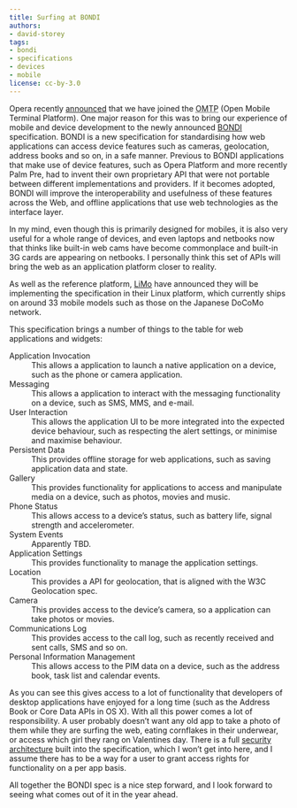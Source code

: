 ```yaml
---
title: Surfing at BONDI
authors:
- david-storey
tags:
- bondi
- specifications
- devices
- mobile
license: cc-by-3.0
---
```


Opera recently [announced](http://www.omtp.org/News/Display.aspx?Id=495dc323-7f21-483b-b097-013a7aae6de6) that we have joined the <abbr title="Open Mobile Terminal Platform">OMTP</abbr> (Open Mobile Terminal Platform). One major reason for this was to bring our experience of mobile and device development to the newly announced [BONDI](http://bondi.omtp.org/default.aspx) specification. BONDI is a new specification for standardising how web applications can access device features such as cameras, geolocation, address books and so on, in a safe manner. Previous to BONDI applications that make use of device features, such as Opera Platform and more recently Palm Pre, had to invent their own proprietary API that were not portable between different implementations and providers. If it becomes adopted, BONDI will improve the interoperability and usefulness of these features across the Web, and offline applications that use web technologies as the interface layer.

In my mind, even though this is primarily designed for mobiles, it is also very useful for a whole range of devices, and even laptops and netbooks now that thinks like built-in web cams have become commonplace and built-in 3G cards are appearing on netbooks. I personally think this set of APIs will bring the web as an application platform closer to reality.

As well as the reference platform, [LiMo](http://www.limofoundation.org/en/limo-press-releases/limo-foundation-endorses-omtp-bondi-specification-to-bring-web-2.0-applications-to-limo-handsets-3.html) have announced they will be implementing the specification in their Linux platform, which currently ships on around 33 mobile models such as those on the Japanese DoCoMo network.

This specification brings a number of things to the table for web applications and widgets:

<dl>
	<dt>Application Invocation</dt>
	<dd>This allows a application to launch a native application on a device, such as the phone or camera application.</dd>
	<dt>Messaging</dt>
	<dd>This allows a application to interact with the messaging functionality on a device, such as SMS, MMS, and e-mail.</dd>
	<dt>User Interaction</dt>
	<dd>This allows the application UI to be more integrated into the expected device behaviour, such as respecting the alert settings, or minimise and maximise behaviour.</dd>
	<dt>Persistent Data</dt>
	<dd>This provides offline storage for web applications, such as saving application data and state.</dd>
	<dt>Gallery</dt>
	<dd>This provides functionality for applications to access and manipulate media on a device, such as photos, movies and music.</dd>
	<dt>Phone Status</dt>
	<dd>This allows access to a device’s status, such as battery life, signal strength and accelerometer.</dd>
	<dt>System Events</dt>
	<dd>Apparently <abbr>TBD</abbr>.</dd>
	<dt>Application Settings</dt>
	<dd>This provides functionality to manage the application settings.</dd>
	<dt>Location</dt>
	<dd>This provides a API for geolocation, that is aligned with the W3C Geolocation spec.</dd>
	<dt>Camera</dt>
	<dd>This provides access to the device’s camera, so a application can take photos or movies.</dd>
	<dt>Communications Log</dt>
	<dd>This provides access to the call log, such as recently received and sent calls, SMS and so on.</dd>
	<dt>Personal  Information Management</dt>
	<dd>This allows access to the PIM data on a device, such as the address book, task list and calendar events.</dd>
</dl>

As you can see this gives access to a lot of functionality that developers of desktop applications have enjoyed for a long time (such as the Address Book or Core Data APIs in OS X). With all this power comes a lot of responsibility.  A user probably doesn’t want any old app to take a photo of them while they are surfing the web, eating cornflakes in their underwear, or access which girl they rang on Valentines day. There is a full [security architecture](http://bondi.omtp.org/AandS/default.aspx) built into the specification, which I won’t get into here, and I assume there has to be a way for a user to grant access rights for functionality on a per app basis.

All together the BONDI spec is a nice step forward, and I look forward to seeing what comes out of it in the year ahead.

